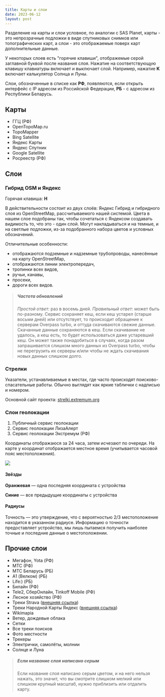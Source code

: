 ```yaml
---
title: Карты и слои
date: 2023-06-12
layout: post
---
```


Разделение на карты и слои условное, по аналогии с SAS Planet, карты - это непрозрачные подложки в виде спутниковых снимков или топографических карт, а слои - это отображаемые поверх карт дополнительные данные.

У некоторых слоев есть "горячие клавиши", отображемые серой заглавной буквой после названия слоя. Нажатие на соответствующую клавишу клавиатуры включает и выключает слой. Например, нажатие **K** включает калькулятор Солнца и Луны.

Слои, обозначенные в списке как **РФ**, появляются, если открыть интерфейс с IP адресом из Российской Федерации, **РБ** - с адресом из Республики Беларусь.

## Карты
- ГГЦ (РФ)
- OpenTopoMap.ru
- TopoMapper
- Bing Satellite
- Яндекс Карты
- Яндекс Спутник
- Google Satellite
- Росреестр (РФ)

## Слои

### Гибрид OSM и Яндекс
Горячая клавиша: **H**

В действительности состоит из двух слоёв: Яндекс Гибрид и гибридного слоя из OpenStreetMap, рассчитываемого нашей системой. Цвета в нашем слое подобраны так, чтобы сочетаться с Яндексом создавать видимость то, что это - один слой. Могут накладываться и на темные, и на светлые подложки, из-за подобранного набора цветов и условных обозначений.

Отличительные особенности:
- отображаются подземные и надземные трубопроводы, нанесённые на карту OpenStreetMap,
- отображаются линии электропередач,
- тропинки всех видов,
- ручьи, канавы,
- просеки,
- дороги всех видов.

> ##### Частота обновлений
> _Простой ответ:_ раз в восемь дней.
> _Правильный ответ:_ может быть по-разному. Сервис сохраняет кеш, если кеш устарел (старше восьми дней) или отсутствует, то происходит обращение к серверам Overpass turbo, и оттуда скачиваются свежие данные. Скачанные данные сохраняются в кеш. Если скачивание не удалось, а кеш есть, то будет использоваться даже устаревший кеш. Он может также понадобиться в случаях, когда разом запрашивается слишком много данных из Overpass turbo, чтобы не перегрузить их серверы и/или чтобы не ждать скачивания новых данных слишком долго.

### Стрелки
Указатели, устанавливаемые в местах, где часто происходят поисково-спасательные работы. Обычно выглядят как яркие таблички с надписью и номером.

Основной сайт проекта: [strelki.extremum.org](https://strelki.extremum.org)

### Слои геолокации
  1. Публичный сервис геолокации
  2. Сервис геолокации ЛизаАлерт
  3. Сервис геолокации Экстремум (РФ)

Координаты отображаюся за 24 часа, затем исчезают по очереди. На карте у координат отображается местное время (учитывается часовой пояс местоположения).

<picture>
  <img src="/help.gis.gitbook/assets/images/ui-mapsandlayers-geolocation.png" />
</picture>

#### Звёзды
**Оранжевая** — одна последняя координата с устройства

**Синие** — все предыдущие координаты с устройства

#### Радиусы
Точность — это утверждение, что с вероятностью 2/3 местоположение находится в указанном радиусе. Информацию о точности предоставляет устройство, мы лишь пытаемся получить наиболее точные и последние данные о местоположении.

## Прочие слои
- Мегафон, Yota (РФ)
- МТС (РФ)
- МТС Беларусь (РБ)
- A1 (Велком) (РБ)
- Life:) (РБ)
- Билайн (РФ)
- Tele2, СберОнлайн, Tinkoff Mobile (РФ)
- Лесное хозяйство (РФ)
- Треки Strava ([внешняя ссылка](https://habr.com/ru/post/341900/))
- Треки Народной Карты Яндекс ([внешняя ссылка](https://yandex.ru/blog/narod-karta/gps-treki-v-narodnoy-karte))
- Wikimapia
- Ветер, дождевые облака
- Сетки
- Все треки поисков
- Фото местности
- Трекеры
- Электрички, самолёты, молнии
- Солнце и Луна

> ##### Если название слоя написано серым
> Если название слоя написано серым цветом, и на него нельзя нажать, это значит, что вы смотрите слишком мелкий или слишком крупный масштаб, нужно приблизить или отдалить карту.
